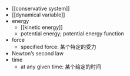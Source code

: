 - [[conservative system]]
- [[dynamical variable]]
- energy
    - [[kinetic energy]]
    - potential energy; potential energy function
- force
    - specified force: 某个特定的受力
- Newton’s second law
- time
    - at any given time: 某个给定的时间
